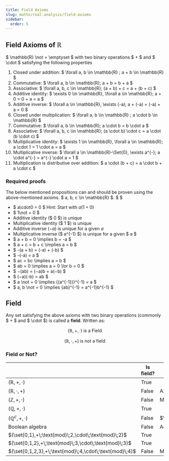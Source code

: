 ```yaml
---
title: Field Axioms
slug: maths/real-analysis/field-axioms
sidebar:
  order: 5
---
```


## Field Axioms of $\mathbb{R}$

$ \mathbb{R} \not = \emptyset $ with two binary operations $ + $ and $ \cdot $
satisfying the following properties

1. Closed under addition: $ \forall a, b \in \mathbb{R} ; a + b \in \mathbb{R} $
2. Commutative: $ \forall a, b \in \mathbb{R}; a + b = b + a $
3. Associative: $ \forall a, b, c \in \mathbb{R}; (a + b) + c = a + (b + c) $
4. Additive identity: $ \exists 0 \in \mathbb{R}\, \forall a \in \mathbb{R}; a +
   0 = 0 + a = a $
5. Additive inverse: $ \forall a \in \mathbb{R}\, \exists (-a); a + (-a) =
   (-a) + a = 0 $
6. Closed under multiplication: $ \forall a, b \in \mathbb{R} ; a \cdot b \in
   \mathbb{R} $
7. Commutative: $ \forall a, b \in \mathbb{R}; a \cdot b = b \cdot a $
8. Associative: $ \forall a, b, c \in \mathbb{R}; (a \cdot b) \cdot c = a \cdot
   (b \cdot c) $
9. Multiplicative identity: $ \exists 1 \in \mathbb{R}\, \forall a \in
   \mathbb{R}; a \cdot 1 = 1 \cdot a = a $
10. Multiplicative inverse: $ \forall a \in \mathbb{R}-\Set{0}\, \exists a^{-};
    a \cdot a^{-} = a^{-} \cdot a = 1 $
11. Multiplication is distributive over addition: $ a \cdot (b + c) = a \cdot
    b + a \cdot c $

### Required proofs

The below mentioned propositions can and should be proven using the
above-mentioned axioms. $ a, b, c \in \mathbb{R} $. $ $

- $ a\cdot0 = 0 $
  Hint: Start with $a(1+0)$
- $ 1\not = 0 $
- Additive identity ($ 0 $) is unique
- Multiplicative identity ($ 1 $) is unique
- Additive inverse ($-a$) is unique for a given $a$
- Multiplicative inverse ($ a^{-1} $) is unique for a given $ a $
- $ a + b = 0 \implies b = -a $
- $ a + c = b + c \implies a = b $
- $ -(a + b) = (-a) + (-b) $
- $ -(-a) = a $
- $ ac = bc \implies a = b $
- $ ab = 0 \implies a = 0 \lor b = 0 $
- $ −(ab) = (−a)b = a(−b) $
- $ (−a)(-b) = ab $
- $ a \not = 0 \implies {(a^{-1})}^{-1} = a $
- $ a, b \not = 0 \implies {ab}^{-1} = a^{-1}b^{-1} $

## Field

Any set satisfying the above axioms with two binary operations (commonly $ + $
and $ \cdot $) is called a **field**. Written as:

```math
(\mathbb{R}, +, \cdot)
\;\text{is a Field}
```

```math
(\mathbb{R}, \cdot, +)\;\text{is not a field}
```

### Field or Not?

|                                                         | Is field? | Reason (if not)                            |
| ------------------------------------------------------- | --------- | ------------------------------------------ |
| $(\mathbb{R},+,\cdot)$                                  | True      |                                            |
| $(\mathbb{R},\cdot,+)$                                  | False     | Axiom 11 is invalid                        |
| $(\mathbb{Z},+,\cdot)$                                  | False     | Multiplicative inverse doesn't exist       |
| $(\mathbb{Q},+,\cdot)$                                  | True      |                                            |
| $(\mathbb{Q}^c,+,\cdot)$                                | False     | $\sqrt{2}\cdot\sqrt{2}\not\in\mathbb{Q}^c$ |
| Boolean algebra                                         | False     | Additive inverse doesn't exist             |
| $(\set{0,1},+\;\text{mod}\;2,\cdot\;\text{mod}\;2)$     | True      |                                            |
| $(\set{0,1,2},+\;\text{mod}\;3,\cdot\;\text{mod}\;3)$   | True      |                                            |
| $(\set{0,1,2,3},+\;\text{mod}\;4,\cdot\;\text{mod}\;4)$ | False     | Multiplicative inverse doesn't exist       |
